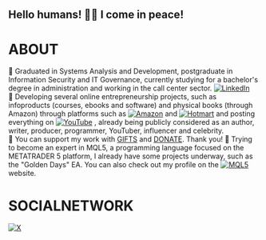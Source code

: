 ## Hello humans! 👋🧿 I come in peace! 

# ABOUT
🧿 Graduated in Systems Analysis and Development, postgraduate in Information Security and IT Governance, currently studying for a bachelor's degree in administration and working in the call center sector. <a href="https://www.linkedin.com/in/samuelcavalcanticosta/" target="_blank"><img src="https://img.shields.io/badge/LinkedIn-Connect-blue?style=for-the-badge&logo=linkedin" alt="LinkedIn"></a>
 <br>
🧿 Developing several online entrepreneurship projects, such as infoproducts (courses, ebooks and software) and physical books (through Amazon) through platforms such as <a href="https://www.amazon.com/stores/Samuel-Cavalcanti-Costa/author/B0DQ8SPJVW?language=pt&ref=sr_ntt_srch_lnk_1&qid=1740783935&sr=8-1&isDramIntegrated=true&shoppingPortalEnabled=true" target="_blank"><img src="https://img.shields.io/badge/Amazon-Shop-orange?style=for-the-badge&logo=amazon" alt="Amazon"></a>
 and <a href="https://hotmart.com/en/marketplace/products?q=SAMUEL%20CAVALCANTI%20COSTA" target="_blank"><img src="https://img.shields.io/badge/Hotmart-Explore%20Courses-blue?style=for-the-badge" alt="Hotmart"></a>
 and posting everything on <a href="https://www.youtube.com/@SamuelCavalcantiCosta?sub_confirmation=1" target="_blank"><img src="https://img.shields.io/badge/YouTube-SUBSCRIBE-red?style=for-the-badge&logo=youtube" alt="YouTube"></a>
, already being publicly considered as an author, writer, producer, programmer, YouTuber, influencer and celebrity. <br>
🧿 You can support my work with <a href="https://www.mercadolivre.com.br/presentes/presentei-me-8u5sv" target="_blank">GIFTS</a> and <a href="https://link.mercadopago.com.br/samuelccosta1991" target="_blank">DONATE</a>. Thank you!
🧿 Trying to become an expert in MQL5, a programming language focused on the METATRADER 5 platform, I already have some projects underway, such as the "Golden Days" EA. You can also check out my profile on the <a href="https://www.mql5.com/en/users/samuelcavalcanticosta" target="_blank"><img src="https://img.shields.io/badge/MQL5-Expert%20Advisor-blue?style=for-the-badge" alt="MQL5"></a>
 website.

# SOCIALNETWORK <br>
<a href="https://x.com/scc10021991" target="_blank"><img src="https://img.shields.io/badge/X-Follow-black?style=for-the-badge&logo=twitter" alt="X"></a>

